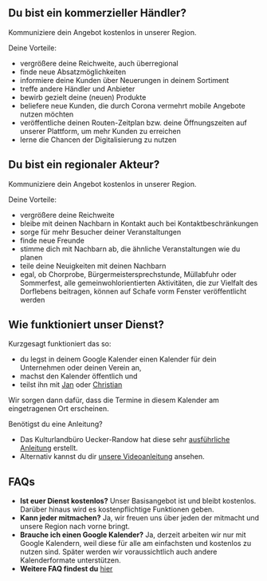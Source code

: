 ## Du bist ein kommerzieller Händler?

Kommuniziere dein Angebot kostenlos in unserer Region.

Deine Vorteile:

- vergrößere deine Reichweite, auch überregional
- finde neue Absatzmöglichkeiten
- informiere deine Kunden über Neuerungen in deinem Sortiment
- treffe andere Händler und Anbieter
- bewirb gezielt deine (neuen) Produkte
- beliefere neue Kunden, die durch Corona vermehrt mobile Angebote nutzen möchten
- veröffentliche deinen Routen-Zeitplan bzw. deine Öffnungszeiten auf unserer Plattform, um mehr
  Kunden zu erreichen
- lerne die Chancen der Digitalisierung zu nutzen

## Du bist ein regionaler Akteur?

Kommuniziere dein Angebot kostenlos in unserer Region.

Deine Vorteile:

- vergrößere deine Reichweite
- bleibe mit deinen Nachbarn in Kontakt auch bei Kontaktbeschränkungen
- sorge für mehr Besucher deiner Veranstaltungen
- finde neue Freunde
- stimme dich mit Nachbarn ab, die ähnliche Veranstaltungen wie du planen
- teile deine Neuigkeiten mit deinen Nachbarn
- egal, ob Chorprobe, Bürgermeistersprechstunde, Müllabfuhr oder Sommerfest, alle
  gemeinwohlorientierten Aktivitäten, die zur Vielfalt des Dorflebens beitragen, können auf Schafe
  vorm Fenster veröffentlicht werden

## Wie funktioniert unser Dienst?

Kurzgesagt funktioniert das so:

- du legst in deinem Google Kalender einen Kalender für dein Unternehmen oder deinen Verein an,
- machst den Kalender öffentlich und
- teilst ihn mit [Jan](mailto:jan@schafe-vorm-fenster.de) oder
  [Christian](mailto:christian@schafe-vorm-fenster.de)

Wir sorgen dann dafür, dass die Termine in diesem Kalender am eingetragenen Ort erscheinen.

Benötigst du eine Anleitung?

- Das Kulturlandbüro Uecker-Randow hat diese sehr
  [ausführliche Anleitung](https://drive.google.com/file/d/1zgpBS41osGJiYB5VD-228xpseAYZqbZ1/view?usp=sharing)
  erstellt.
- Alternativ kannst du dir [unsere Videoanleitung](https://www.youtube.com/watch?v=usCKCY1-05A)
  ansehen.

## FAQs

- **Ist euer Dienst kostenlos?** Unser Basisangebot ist und bleibt kostenlos. Darüber hinaus wird es
  kostenpflichtige Funktionen geben.
- **Kann jeder mitmachen?** Ja, wir freuen uns über jeden der mitmacht und unsere Region nach vorne
  bringt.
- **Brauche ich einen Google Kalender?** Ja, derzeit arbeiten wir nur mit Google Kalendern, weil
  diese für alle am einfachsten und kostenlos zu nutzen sind. Später werden wir voraussichtlich auch
  andere Kalenderformate unterstützen.
- **Weitere FAQ findest du** [hier](https://schafe-vorm-fenster.zendesk.com/hc/de)
  
